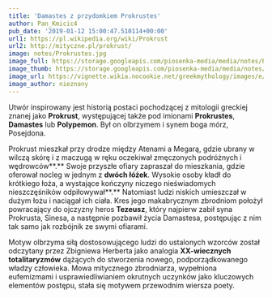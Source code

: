 ```yaml
---
title: 'Damastes z przydomkiem Prokrustes'
author: Pan_Kmicic4
pub_date: '2019-01-12 15:00:47.510114+00:00'
url1: https://pl.wikipedia.org/wiki/Prokrust
url2: http://mityczne.pl/prokrust/
image: notes/Prokrustes.jpg
image_full: https://storage.googleapis.com/piosenka-media/media/notes/Prokrustes.jpg
image_thumb: https://storage.googleapis.com/piosenka-media/media/notes/Prokrustes.jpg.0x300_q85_upscale.jpg
image_url: https://vignette.wikia.nocookie.net/greekmythology/images/e/e1/Prokrustes.jpg/revision/latest?cb=20151107044714
image_author: nieznany
---
```


Utwór inspirowany jest historią postaci pochodzącej z mitologii greckiej znanej jako **Prokrust**, występującej także pod imionami **Prokrustes**, **Damastes** lub **Polypemon**.  Był on olbrzymem i synem boga mórz, Posejdona.

Prokrust mieszkał przy drodze między Atenami a Megarą, gdzie ubrany w wilczą skórę i z maczugą w ręku oczekiwał zmęczonych podróżnych i wędrowców**.** Swoje przyszłe ofiary zapraszał do mieszkania, gdzie oferował nocleg w jednym z **dwóch łóżek**. Wysokie osoby kładł do krótkiego łoża, a wystające kończyny niczego nieświadomych nieszczęśników odpiłowywał**.** Natomiast ludzi niskich umieszczał w dużym łożu i naciągał ich ciała. Kres jego makabrycznym zbrodniom położył powracający do ojczyzny heros **Tezeusz**, który najpierw zabił syna Prokrusta, Sinesa, a następnie pozbawił życia Damastesa, postępując z nim tak samo jak rozbójnik ze swymi ofiarami.

Motyw olbrzyma siłą dostosowującego ludzi do ustalonych wzorców został odczytany przez Zbigniewa Herberta jako analogia **XX\-wiecznych totalitaryzmów** dążących do stworzenia nowego, podporządkowanego władzy człowieka. Mowa mitycznego zbrodniarza, wypełniona eufemizmami i usprawiedliwianiem okrutnych uczynków jako kluczowych elementów postępu, stała się motywem przewodnim wiersza poety.
